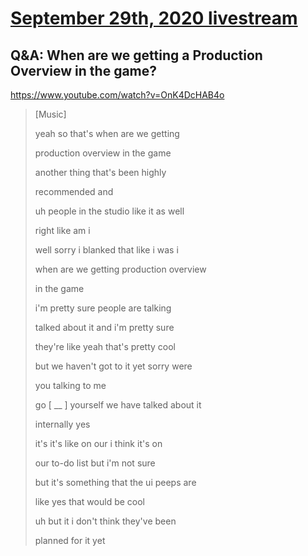 # [September 29th, 2020 livestream](../2020-09-29.md)
## Q&A: When are we getting a Production Overview in the game?
https://www.youtube.com/watch?v=OnK4DcHAB4o
> [Music]
> 
> yeah so that's when are we getting
> 
> production overview in the game
> 
> another thing that's been highly
> 
> recommended and
> 
> uh people in the studio like it as well
> 
> right like am i
> 
> well sorry i blanked that like i was i
> 
> when are we getting production overview
> 
> in the game
> 
> i'm pretty sure people are talking
> 
> talked about it and i'm pretty sure
> 
> they're like yeah that's pretty cool
> 
> but we haven't got to it yet sorry were
> 
> you talking to me
> 
> go [ __ ] yourself we have talked about it
> 
> internally yes
> 
> it's it's like on our i think it's on
> 
> our to-do list but i'm not sure
> 
> but it's something that the ui peeps are
> 
> like yes that would be cool
> 
> uh but it i don't think they've been
> 
> planned for it yet
> 
